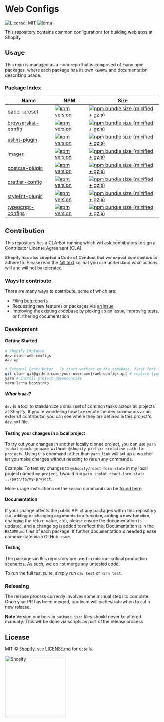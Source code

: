 [comment]: # (NOTE: This file is generated and should not be modify directly. Update `templates/ROOT_README.hbs.md` instead)

# Web Configs

[![License: MIT](https://img.shields.io/badge/License-MIT-green.svg)](LICENSE.md)
[![lerna](https://img.shields.io/badge/maintained%20with-lerna-cc00ff.svg)](https://lernajs.io/)

This repository contains common configurations for building web apps at Shopify.

## Usage

This repo is managed as a monorepo that is composed of many npm packages, where each package has its own `README` and documentation describing usage.

### Package Index

| Name | NPM | Size |
| ------- | --- | --- |
| [babel-preset](packages/babel-preset) | [![npm version](https://badge.fury.io/js/%40shopify%2Fbabel-preset.svg)](https://badge.fury.io/js/%40shopify%2Fbabel-preset) | [![npm bundle size (minified + gzip)](https://img.shields.io/bundlephobia/minzip/@shopify/babel-preset.svg)](https://img.shields.io/bundlephobia/minzip/@shopify/babel-preset.svg) |
| [browserslist-config](packages/browserslist-config) | [![npm version](https://badge.fury.io/js/%40shopify%2Fbrowserslist-config.svg)](https://badge.fury.io/js/%40shopify%2Fbrowserslist-config) | [![npm bundle size (minified + gzip)](https://img.shields.io/bundlephobia/minzip/@shopify/browserslist-config.svg)](https://img.shields.io/bundlephobia/minzip/@shopify/browserslist-config.svg) |
| [eslint-plugin](packages/eslint-plugin) | [![npm version](https://badge.fury.io/js/%40shopify%2Feslint-plugin.svg)](https://badge.fury.io/js/%40shopify%2Feslint-plugin) | [![npm bundle size (minified + gzip)](https://img.shields.io/bundlephobia/minzip/@shopify/eslint-plugin.svg)](https://img.shields.io/bundlephobia/minzip/@shopify/eslint-plugin.svg) |
| [images](packages/images) | [![npm version](https://badge.fury.io/js/%40shopify%2Fimages.svg)](https://badge.fury.io/js/%40shopify%2Fimages) | [![npm bundle size (minified + gzip)](https://img.shields.io/bundlephobia/minzip/@shopify/images.svg)](https://img.shields.io/bundlephobia/minzip/@shopify/images.svg) |
| [postcss-plugin](packages/postcss-plugin) | [![npm version](https://badge.fury.io/js/%40shopify%2Fpostcss-plugin.svg)](https://badge.fury.io/js/%40shopify%2Fpostcss-plugin) | [![npm bundle size (minified + gzip)](https://img.shields.io/bundlephobia/minzip/@shopify/postcss-plugin.svg)](https://img.shields.io/bundlephobia/minzip/@shopify/postcss-plugin.svg) |
| [prettier-config](packages/prettier-config) | [![npm version](https://badge.fury.io/js/%40shopify%2Fprettier-config.svg)](https://badge.fury.io/js/%40shopify%2Fprettier-config) | [![npm bundle size (minified + gzip)](https://img.shields.io/bundlephobia/minzip/@shopify/prettier-config.svg)](https://img.shields.io/bundlephobia/minzip/@shopify/prettier-config.svg) |
| [stylelint-plugin](packages/stylelint-plugin) | [![npm version](https://badge.fury.io/js/%40shopify%2Fstylelint-plugin.svg)](https://badge.fury.io/js/%40shopify%2Fstylelint-plugin) | [![npm bundle size (minified + gzip)](https://img.shields.io/bundlephobia/minzip/@shopify/stylelint-plugin.svg)](https://img.shields.io/bundlephobia/minzip/@shopify/stylelint-plugin.svg) |
| [typescript-configs](packages/typescript-configs) | [![npm version](https://badge.fury.io/js/%40shopify%2Ftypescript-configs.svg)](https://badge.fury.io/js/%40shopify%2Ftypescript-configs) | [![npm bundle size (minified + gzip)](https://img.shields.io/bundlephobia/minzip/@shopify/typescript-configs.svg)](https://img.shields.io/bundlephobia/minzip/@shopify/typescript-configs.svg) |

## Contribution

This repository has a CLA-Bot running which will ask contributors to sign a Contributor License Agreement (CLA). 

Shopify has also adopted a Code of Conduct that we expect contributors to adhere to. Please read the [full text](./CODE_OF_CONDUCT.md) so that you can understand what actions will and will not be tolerated.

### Ways to contribute

There are many ways to contribute, some of which are:

- Filing [bug reports](https://github.com/Shopify/web-configs/issues/new?template=BUG_REPORT.md)
- Requesting new features or packages via [an issue](https://github.com/Shopify/web-configs/issues/new/choose)
- Improving the existing codebase by picking up an issue, improving tests, or furthering documentation

### Development

#### Getting Started

```bash
# Shopify Employee
dev clone web-configs
dev up

# External Contributor - To start working on the codebase, first fork the repo, then clone it
git clone git@github.com:{your-username}/web-configs.git # replace {your-username} with your GitHub handle
yarn # install project dependencies
yarn lerna bootstrap
```

##### What is `dev`?

`dev` is a tool to standardize a small set of common tasks across all projects at Shopify. If you're wondering how to execute the dev <cmd> commands as an external contributor, you can see where they are defined in this project's `dev.yml` file.

#### Testing your changes in a local project

To try out your changes in another locally cloned project, you can use `yarn tophat <package-name-without-@shopify-prefix> <relative-path-to-project>`. Using this command rather than `yarn link` will set up a watcher let you make changes without needing to rerun any commands.

Example: To test my changes to `@shopify/react-form-state` in my local project named `my-project`, I would run `yarn tophat react-form-state ../path/to/my-project`.

More usage instructions on the `tophat` command can be [found here](https://github.com/Shopify/tophat-web).

#### Documentation

If your change affects the public API of any packages within this repository (i.e. adding or changing arguments to a function, adding a new function, changing the return value, etc), please ensure the documentation is updated,  and a changelog is added to reflect this. Documentation is in the `README.md` files of each package. If further documentation is needed please communicate via a GitHub issue.

#### Testing

The packages in this repository are used in mission-critical production scenarios. As such, we do not merge any untested code. 

To run the full test suite, simply run `dev test` or `yarn test`.

### Releasing

The release process currently involves some manual steps to complete. Once your PR has been merged, our team will orchestrate when to cut a new release.

**Note** Version numbers in `package.json` files should never be altered manually. This will be done via scripts as part of the release process.

## License

MIT &copy; [Shopify](https://shopify.com/), see [LICENSE.md](LICENSE.md) for details.

<a href="http://www.shopify.com/"><img src="https://cdn.shopify.com/assets2/brand-assets/shopify-logo-main-8ee1e0052baf87fd9698ceff7cbc01cc36a89170212ad227db3ff2706e89fd04.svg" alt="Shopify" width="200" /></a>
